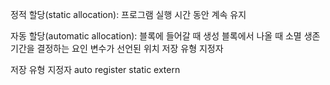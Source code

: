 정적 할당(static allocation): 
 프로그램 실행 시간 동안 계속 유지 

자동 할당(automatic allocation): 
 블록에 들어갈 때 생성 
 블록에서 나올 때 소멸 생존 기간을 결정하는 요인
 변수가 선언된 위치
 저장 유형 지정자 

저장 유형 지정자
 auto 
 register 
 static 
 extern